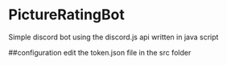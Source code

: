 # PictureRatingBot
Simple discord bot using the discord.js api written in java script

##configuration
edit the token.json file in the src folder
